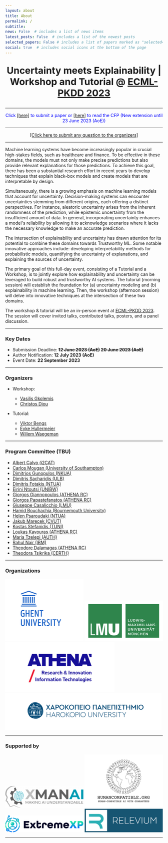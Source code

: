 ```yaml
---
layout: about
title: About
permalink: /
subtitle:
news: False  # includes a list of news items
latest_posts: False  # includes a list of the newest posts
selected_papers: False # includes a list of papers marked as "selected={true}"
social: true  # includes social icons at the bottom of the page
---
```


<p align="center" style="font-weight:bold; font-size:30px"> Uncertainty meets Explainability | Workshop and Tutorial @
<a href="https://2023.ecmlpkdd.org/">ECML-PKDD 2023</a>
</p>

---

<p style="color:blue" align="center"> Click
<a href="https://cmt3.research.microsoft.com/ECMLPKDDworkshop2023/Track/3/Submission/Create">[here]</a>  to submit a paper or 
<a href="cfp">[here]</a> to read the CFP (New extension until 23 June 2023 (AoE))
</p>

---

<p style="color:blue" align="center"> 
<a href="mailto:xai.uncertainty@gmail.com">[Click here to submit any question to the organizers]</a></p>

---

Machine learning systems have become increasingly popular in crucial high-stakes fields, such as healthcare and finance. To be effective in these domains, the models must not only make precise predictions but also provide relevant explanations for those predictions. To achieve this goal, there has been a substantial research effort in recent years to develop techniques that explain black-box models and create models that are interpretable by design.

Simultaneously, there is a growing emphasis on machine learning models that account for uncertainty. Decision-making systems can encounter uncertainties stemming from different origins, each offering a distinct perspectives. For instance, aleatoric uncertainty arises from the inherent randomness of the prediction, while epistemic uncertainty from the insufficient amount of data. In general, incorporating uncertainty enhances a model's reliability by allowing it to acknowledge scenarios where it lacks the necessary knowledge to make an accurate prediction.

The intersection of explainability and uncertainty has drawn attention for its potential to combine these domains towards Trustworthy ML. Some notable innovative approaches include: developing interpretability methods for probabilistic models, quantifying the uncertainty of explanations, and explaining the sources of uncertainty.

The primary goal of this full-day event, consisting of a Tutorial and a Workshop, is to jointly explore how explainability and uncertainty can be leveraged to build robust and trustworthy AI systems. The tutorial (morning session) will establish the foundation for (a) uncertainty modeling and (b) explainability in machine learning. Then, the workshop (afternoon session) will delve into innovative techniques at the intersection of these two domains.

The workshop & tutorial will be an in-person event at [ECML-PKDD 2023](https://2023.ecmlpkdd.org/). The session will cover invited talks, contributed talks, posters, and a panel discussion.

---

### **Key Dates**

- Submission Deadline: **~~12 June 2023 (AoE)~~ ~~20 June 2023 (AoE)~~**
- Author Notification: **12 July 2023 (AoE)**
- Event Date: **22 September 2023**

---

### **Organizers**

- Workshop:
  - [Vasilis Gkolemis](https://givasile.github.io)
  - [Christos Diou](https://diou.github.io)

- Tutorial:
  - [Viktor Bengs](https://www.kiml.ifi.lmu.de/people/postdocs/bengs/index.html)
  - [Eyke Hullermeier](https://www.kiml.ifi.lmu.de/people/professors/huellermeier/index.html)
  - [Willem Waegeman](http://www.bioml.ugent.be/)

---

### **Program Committee** (TBU)

- [Albert Calvo (i2CAT)](https://scholar.google.es/citations?user=vm5Ki34AAAAJ)
- [Carlos Mougan (University of Southampton)](https://cmougan.github.io/)
- [Dimitrios Gunopulos (NKUA)](https://research.ibm.com/people/rahul-nair)
- [Dimitris Sacharidis (ULB)](https://www.ulb.be/fr/dimitris-sacharidis-1)
- [Dimitris Fotakis (NTUA)](https://www.ece.ntua.gr/en/staff/180)
- [Eirini Ntoutsi (UNIBW)](https://www.unibw.de/home-en/appointment-of-professors/prof-eirini-ntoutsi)
- [Giorgos Giannopoulos (ATHENA RC)](https://www.imsi.athenarc.gr/en/people/member/7)
- [Giorgos Papastefanatos (ATHENA RC)](https://www.imsi.athenarc.gr/en/people/member/40)
- [Giuseppe Casalicchio (LMU)](https://www.slds.stat.uni-muenchen.de/people/casalicchio/)
- [Hamid Bouchachia (Bournemouth University)](https://staffprofiles.bournemouth.ac.uk/display/abouchachia)
- [Helen Psaroudaki (NTUA)](https://www.linkedin.com/in/pseleni/)
- [Jakub Marecek (CVUT)](https://cs.felk.cvut.cz/en/people/marecjak)
- [Kostas Stefanidis (TUNI)](https://homepages.tuni.fi/konstantinos.stefanidis/)
- [Loukas Kavouras (ATHENA RC)](https://www.linkedin.com/in/loukas-kavouras-phd-4a6508123/?originalSubdomain=gr)
- [Maria Tzelepi (AUTH)](https://scholar.google.gr/citations?user=ZMOW1K0AAAAJ&hl=el)
- [Rahul Nair (IBM)](https://research.ibm.com/people/rahul-nair)
- [Theodore Dalamagas (ATHENA RC)](https://www.imsi.athenarc.gr/en/people/member/4)
- [Theodora Tsikrika (CERTH)](https://scholar.google.com/citations?user=7LNLZXoAAAAJ&hl=en)


---

### **Organizations**

<a href="https://www.ugent.be/en"><img src="assets/img/ghent_logo.png" alt="Ghent logo" width="250"></a>
<a href="https://www.lmu.de/en/"><img src="assets/img/lmu_logo.png" alt="LMU logo" width="250"></a>
<a href="https://www.athenarc.gr/en"><img src="assets/img/athena_logo.jpg" alt="ATHENA logo" width="350"></a>
<a href="https://www.dit.hua.gr/index.php/el/"><img src="assets/img/harokopio.png" alt="Harokopio logo" width="500"></a>

---

### **Supported by**

<a href="https://ai4manufacturing.eu/"><img src="assets/img/logo_xmanai.png" alt="XMANAI logo" width="250"></a>
<a href="https://cordis.europa.eu/project/id/101070568"><img src="assets/img/logo_autofair.png" alt="ExtremeXP logo" width="250"></a>
<a href="https://extremexp.eu"><img src="assets/img/logo-extremexp.png" alt="ExtremeXP logo" width="250"></a>
<a href="https://www.releviumproject.eu/"><img src="assets/img/logo_relevium.png" alt="Revelium logo" width="250"></a>

---
